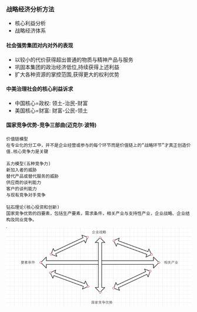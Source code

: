 ### 战略经济分析方法
* 核心利益分析
* 战略经济体系

#### 社会强势集团对内对外的表现

* 以较小的代价获得超出普通的物质与精神产品与服务
* 巩固本集团的政治经济低位,持续获得上述利益
* 扩大各种资源的掌控范围,获得更大的权利优势

#### 中美治理社会的核心利益诉求
* 中国核心=政权: 领土-治民-财富
* 美国核心=财富: 财富-公民-领土

#### 国家竞争优势-竞争三部曲(迈克尔·波特)
```
价值链模型
在专业化的分工中，并不是企业经营或参与的每个环节而是价值链上的“战略环节”才真正创造价值.核心竞争力是关键

五力模型(五种竞争力)
新加入者的威胁
替代产品或替代服务的威胁
供应商的谈判能力
客户的谈判能力
与现有竞争对手竞争

钻石理论(核心投资和创新)
国家竞争优势的四要素，包括生产要素，需求条件，相关产业与支持性产业，企业战略、企业结构及同业竞争。

```
![输入图片说明](https://github.com/qccr-twl2123/finance/blob/master/images/钻石理论.png "在这里输入图片标题")



